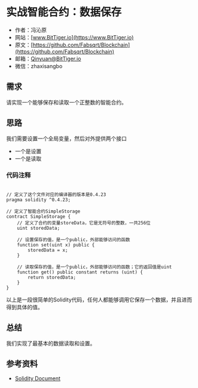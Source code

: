# 实战智能合约：数据保存

- 作者：冯沁原
- 网站：[www.BitTiger.io](https://www.BitTiger.io)
- 原文：[https://github.com/Fabsqrt/Blockchain](https://github.com/Fabsqrt/Blockchain)
- 邮箱：Qinyuan@BitTiger.io
- 微信：zhaxisangbo

## 需求

请实现一个能够保存和读取一个正整数的智能合约。

## 思路

我们需要设置一个全局变量，然后对外提供两个接口
- 一个是设置
- 一个是读取

### 代码注释

```solidity

// 定义了这个文件对应的编译器的版本是0.4.23
pragma solidity ^0.4.23;

// 定义了智能合约SimpleStorage
contract SimpleStorage {
    // 定义了合约的变量storeData，它是无符号的整数，一共256位
    uint storedData;

    // 设置保存的值，是一个public，外部能够访问的函数
    function set(uint x) public {
        storedData = x;
    }

    // 读取保存的值，是一个public，外部能够访问的函数；它的返回值是uint
    function get() public constant returns (uint) {
        return storedData;
    }
}

```

以上是一段很简单的Solidity代码，任何人都能够调用它保存一个数据，并且进而得到具体的值。

## 总结

我们实现了最基本的数据读取和设置。

## 参考资料

- [Solidity Document](https://solidity.readthedocs.io/en/v0.4.23/introduction-to-smart-contracts.html)
